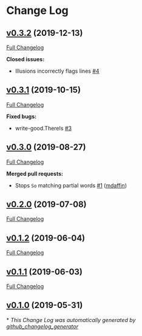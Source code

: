 # Change Log

## [v0.3.2](https://github.com/errata-ai/write-good/tree/v0.3.2) (2019-12-13)
[Full Changelog](https://github.com/errata-ai/write-good/compare/v0.3.1...v0.3.2)

**Closed issues:**

- Illusions incorrectly flags lines [\#4](https://github.com/errata-ai/write-good/issues/4)

## [v0.3.1](https://github.com/errata-ai/write-good/tree/v0.3.1) (2019-10-15)
[Full Changelog](https://github.com/errata-ai/write-good/compare/v0.3.0...v0.3.1)

**Fixed bugs:**

- write-good.ThereIs [\#3](https://github.com/errata-ai/write-good/issues/3)

## [v0.3.0](https://github.com/errata-ai/write-good/tree/v0.3.0) (2019-08-27)
[Full Changelog](https://github.com/errata-ai/write-good/compare/v0.2.0...v0.3.0)

**Merged pull requests:**

- Stops `So` matching partial words [\#1](https://github.com/errata-ai/write-good/pull/1) ([mdaffin](https://github.com/mdaffin))

## [v0.2.0](https://github.com/errata-ai/write-good/tree/v0.2.0) (2019-07-08)
[Full Changelog](https://github.com/errata-ai/write-good/compare/v0.1.2...v0.2.0)

## [v0.1.2](https://github.com/errata-ai/write-good/tree/v0.1.2) (2019-06-04)
[Full Changelog](https://github.com/errata-ai/write-good/compare/v0.1.1...v0.1.2)

## [v0.1.1](https://github.com/errata-ai/write-good/tree/v0.1.1) (2019-06-03)
[Full Changelog](https://github.com/errata-ai/write-good/compare/v0.1.0...v0.1.1)

## [v0.1.0](https://github.com/errata-ai/write-good/tree/v0.1.0) (2019-05-31)


\* *This Change Log was automatically generated by [github_changelog_generator](https://github.com/skywinder/Github-Changelog-Generator)*